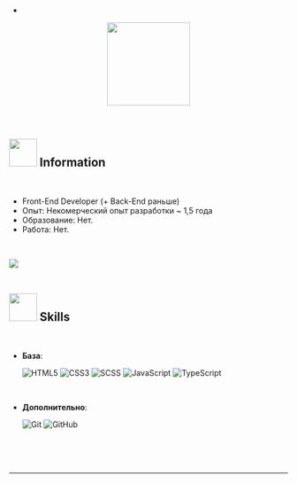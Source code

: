 -
<p align="center">
	<img src="https://i.pinimg.com/originals/b9/98/12/b998122f2c7ef8462a078fb6792ec411.gif" style="height: 150px">
</p>


<br>



	
## <img src="https://avatanplus.com/files/resources/original/5ae30ae50108f16306e28e8c.png" style="height: 50px"> **Information**

<br>

- Front-End Developer (+ Back-End раньше)
- Опыт: Некомерческий опыт разработки ~ 1,5 года
- Образование: Нет.
- Работа: Нет.

<br>

<img src="https://user-images.githubusercontent.com/73097560/115834477-dbab4500-a447-11eb-908a-139a6edaec5c.gif"><br><br>

## <img src="https://static.wikia.nocookie.net/all-worlds-alliance/images/0/09/1320829362_preview_tumblr_ntz2zs43Hc1qidtgco4_540.png/revision/latest/scale-to-width-down/250?cb=20190304141316" style="height: 50px"> **Skills**
<br>

<p align="center">
    
- **База**:

   ![HTML5](https://img.shields.io/badge/HTML5%20-%23E34F26.svg?style=for-the-badge&logo=html5&logoColor=white)
   ![CSS3](https://img.shields.io/badge/CSS%20-%231572B6.svg?style=for-the-badge&logo=css3&logoColor=white)
   ![SCSS](https://img.shields.io/badge/SCSS-purple?style=for-the-badge&logo=sass)
   ![JavaScript](https://img.shields.io/badge/JavaScript%20-%23F7DF1E.svg?style=for-the-badge&logo=javascript&logoColor=black)
   ![TypeScript](https://img.shields.io/badge/TypeScript-blue?style=for-the-badge&logo=typescript&logoColor=white)


<br>

- **Дополнительно**:

    ![Git](https://img.shields.io/badge/git-%23F05033.svg?style=for-the-badge&logo=git&logoColor=white)
    ![GitHub](https://img.shields.io/badge/github-%23121011.svg?style=for-the-badge&logo=github&logoColor=white)

<br>

<br>
<br>

-----

<br>
